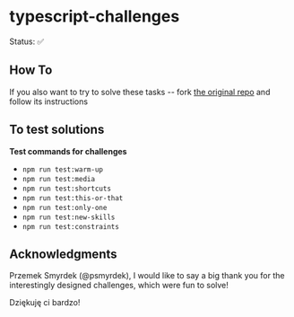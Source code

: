 # typescript-challenges

Status: ✅

## How To

If you also want to try to solve these tasks -- fork [the original repo](https://github.com/psmyrdek/typescript-challenges) and follow its instructions

## To test solutions

**Test commands for challenges**

* `npm run test:warm-up`
* `npm run test:media`
* `npm run test:shortcuts`
* `npm run test:this-or-that`
* `npm run test:only-one`
* `npm run test:new-skills`
* `npm run test:constraints`

## Acknowledgments

Przemek Smyrdek (@psmyrdek), I would like to say a big thank you for the interestingly designed challenges, which were fun to solve! 

Dziękuję ci bardzo!
